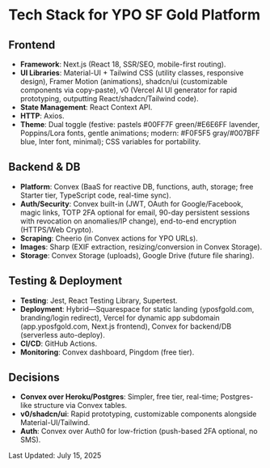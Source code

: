 # Tech Stack for YPO SF Gold Platform

## Frontend
- **Framework**: Next.js (React 18, SSR/SEO, mobile-first routing).
- **UI Libraries**: Material-UI + Tailwind CSS (utility classes, responsive design), Framer Motion (animations), shadcn/ui (customizable components via copy-paste), v0 (Vercel AI UI generator for rapid prototyping, outputting React/shadcn/Tailwind code).
- **State Management**: React Context API.
- **HTTP**: Axios.
- **Theme**: Dual toggle (festive: pastels #00FF7F green/#E6E6FF lavender, Poppins/Lora fonts, gentle animations; modern: #F0F5F5 gray/#007BFF blue, Inter font, minimal); CSS variables for portability.

## Backend & DB
- **Platform**: Convex (BaaS for reactive DB, functions, auth, storage; free Starter tier, TypeScript code, real-time sync).
- **Auth/Security**: Convex built-in (JWT, OAuth for Google/Facebook, magic links, TOTP 2FA optional for email, 90-day persistent sessions with revocation on anomalies/IP change), end-to-end encryption (HTTPS/Web Crypto).
- **Scraping**: Cheerio (in Convex actions for YPO URLs).
- **Images**: Sharp (EXIF extraction, resizing/conversion in Convex Storage).
- **Storage**: Convex Storage (uploads), Google Drive (future file sharing).

## Testing & Deployment
- **Testing**: Jest, React Testing Library, Supertest.
- **Deployment**: Hybrid—Squarespace for static landing (yposfgold.com, branding/login redirect), Vercel for dynamic app subdomain (app.yposfgold.com, Next.js frontend), Convex for backend/DB (serverless auto-deploy).
- **CI/CD**: GitHub Actions.
- **Monitoring**: Convex dashboard, Pingdom (free tier).

## Decisions
- **Convex over Heroku/Postgres**: Simpler, free tier, real-time; Postgres-like structure via Convex tables.
- **v0/shadcn/ui**: Rapid prototyping, customizable components alongside Material-UI/Tailwind.
- **Auth**: Convex over Auth0 for low-friction (push-based 2FA optional, no SMS).

Last Updated: July 15, 2025